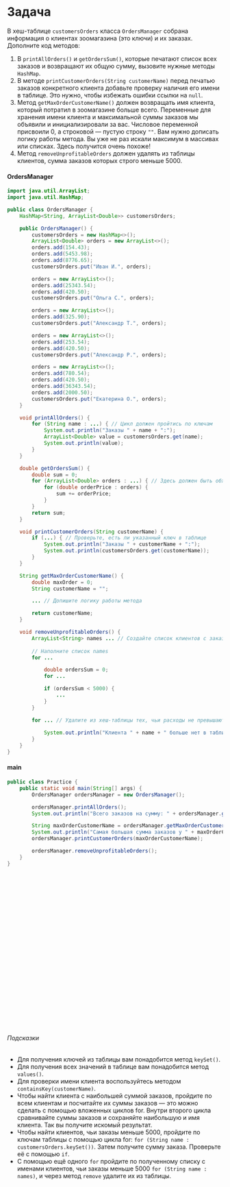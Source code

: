 # Задача
В хеш-таблице `customersOrders` класса `OrdersManager` собрана информация о клиентах зоомагазина (это ключи) и их заказах. 
Дополните код методов:
1. В `printAllOrders()` и `getOrdersSum()`, которые печатают список всех заказов и возвращают их общую сумму, вызовите нужные методы `HashMap`.
2. В методе `printCustomerOrders(String customerName)` перед печатью заказов конкретного клиента добавьте проверку наличия его имени в таблице. Это нужно, чтобы избежать ошибки ссылки на `null`.
3. Метод `getMaxOrderCustomerName()` должен возвращать имя клиента, который потратил в зоомагазине больше всего. Переменные для хранения имени клиента и максимальной суммы заказов мы объявили и инициализировали за вас. Числовое переменной присвоили 0, а строковой — пустую строку `""`. Вам нужно дописать логику работы метода. Вы уже не раз искали максимум в массивах или списках. Здесь получится очень похоже!
4. Метод `removeUnprofitableOrders` должен удалять из таблицы клиентов, сумма заказов которых строго меньше 5000.

#### OrdersManager
```java
import java.util.ArrayList;
import java.util.HashMap;

public class OrdersManager {
    HashMap<String, ArrayList<Double>> customersOrders;

    public OrdersManager() {
        customersOrders = new HashMap<>();
        ArrayList<Double> orders = new ArrayList<>();
        orders.add(154.43);
        orders.add(5453.98);
        orders.add(8776.65);
        customersOrders.put("Иван И.", orders);

        orders = new ArrayList<>();
        orders.add(25343.54);
        orders.add(420.50);
        customersOrders.put("Ольга С.", orders);

        orders = new ArrayList<>();
        orders.add(325.90);
        customersOrders.put("Александр Т.", orders);

        orders = new ArrayList<>();
        orders.add(253.54);
        orders.add(420.50);
        customersOrders.put("Александр Р.", orders);

        orders = new ArrayList<>();
        orders.add(780.54);
        orders.add(420.50);
        orders.add(36343.54);
        orders.add(2000.50);
        customersOrders.put("Екатерина О.", orders);
    }

    void printAllOrders() {
        for (String name : ...) { // Цикл должен пройтись по ключам
            System.out.println("Заказы " + name + ":");
            ArrayList<Double> value = customersOrders.get(name);
            System.out.println(value);
        }
    }

    double getOrdersSum() {
        double sum = 0;
        for (ArrayList<Double> orders : ...) { // Здесь должен быть обход по значениям
            for (double orderPrice : orders) {
                sum += orderPrice;
            }
        }
        return sum;
    }

    void printCustomerOrders(String customerName) {
        if (...) { // Проверьте, есть ли указанный ключ в таблице
            System.out.println("Заказы " + customerName + ":");
            System.out.println(customersOrders.get(customerName));
        }
    }

    String getMaxOrderCustomerName() {
        double maxOrder = 0;
        String customerName = "";

        ... // Допишите логику работы метода

        return customerName;
    }

    void removeUnprofitableOrders() {
        ArrayList<String> names ... // Создайте список клиентов с заказами меньше 5000
        
        // Наполните список names
        for ...

            double ordersSum = 0;
            for ...

            if (ordersSum < 5000) {
                ...
            }
        }

        for ... // Удалите из хеш-таблицы тех, чьи расходы не превышают 5000
           
            System.out.println("Клиента " + name + " больше нет в таблице.");
        }
    }
}
```


#### main
```java
public class Practice {
    public static void main(String[] args) {
        OrdersManager ordersManager = new OrdersManager();

        ordersManager.printAllOrders();
        System.out.println("Всего заказов на сумму: " + ordersManager.getOrdersSum());

        String maxOrderCustomerName = ordersManager.getMaxOrderCustomerName();
        System.out.println("Самая большая сумма заказов у " + maxOrderCustomerName);
        ordersManager.printCustomerOrders(maxOrderCustomerName);

        ordersManager.removeUnprofitableOrders();
    }
}
```



<br>
<br>
<br>
<br>
<br>
<br>
<br>
<br>
<br>
<br>
<br>
<br>
<br>
<br>
<br>
<br>
<br>
<br>
<br>
<br>
<br>

###### Подсказки
* Для получения ключей из таблицы вам понадобится метод `keySet()`.
* Для получения всех значений в таблице вам понадобится метод `values()`.
* Для проверки имени клиента воспользуйтесь методом `containsKey(customerName)`.
* Чтобы найти клиента с наибольшей суммой заказов, пройдите по всем клиентам и посчитайте их суммы заказов — это можно сделать с помощью вложенных циклов for. Внутри второго цикла сравнивайте суммы заказов и сохраняйте наибольшую и имя клиента. Так вы получите искомый результат.
* Чтобы найти клиентов, чьи заказы меньше 5000, пройдите по ключам таблицы с помощью цикла for: `for (String name : customersOrders.keySet())`. Затем получите сумму заказа. Проверьте её с помощью `if`.
* С помощью ещё одного `for` пройдите по полученному списку с именами клиентов, чьи заказы меньше 5000 `for (String name : names)`, и через метод `remove` удалите их из таблицы.